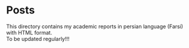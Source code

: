 # Posts
This directory contains my academic reports in persian language (Farsi) with HTML format.
<br>
To be updated regularly!!!
